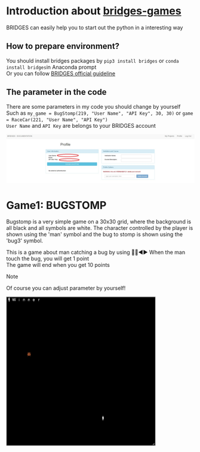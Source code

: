 # Introduction about [bridges-games](http://bridges-games.herokuapp.com/)
BRIDGES can easily help you to start out the python in a interesting way
## How to prepare environment?
You should install bridges packages by `pip3 install bridges` or `conda install bridges`in Anaconda prompt  
Or you can follow [BRIDGES official guideline](https://bridgesuncc.github.io/bridges_setup.html)  
## The parameter in the code
There are some parameters in my code you should change by yourself  
Such as `my_game = BugStomp(219, "User Name", "API Key", 30, 30)` or `game = RaceCar(221, "User Name", "API Key")`  
`User Name` and `API Key` are belongs to your BRIDGES account  
  
<img src="pictures/Bridges_profile.jpg" width="1200">  

# Game1: BUGSTOMP   
Bugstomp is a very simple game on a 30x30 grid, where the background is all black and all symbols are white. The character controlled by the player is shown using the 'man' symbol and the bug to stomp is shown using the 'bug3' symbol.  
  
This is a game about man catching a bug by using :arrow_up_small::arrow_down_small::arrow_backward::arrow_forward: 
When the man touch the bug, you will get 1 point  
The game will end when you get 10 points  
>[!NOTE]
> Of course you can adjust parameter by yourself!  
<img src="/pictures/BUGSTOMP.png" width="400">  
  
